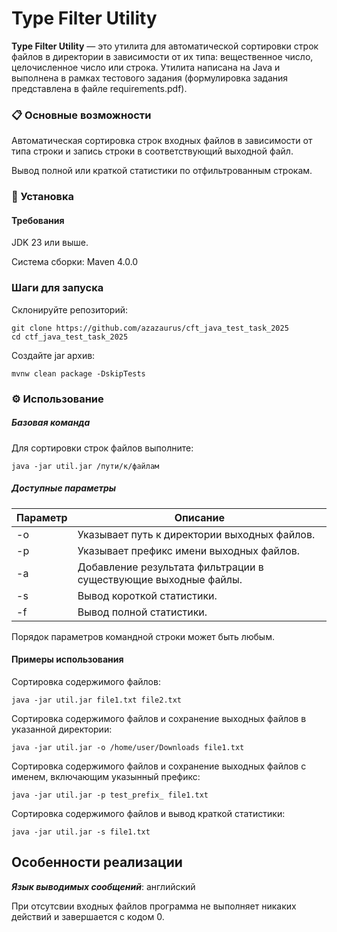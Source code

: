 
# Type Filter Utility
**Type Filter Utility** — это утилита для автоматической сортировки строк файлов в директории в зависимости от их типа: вещественное число, целочисленное число или строка. Утилита написана на Java и выполнена в рамках тестового задания (формулировка задания представлена в файле requirements.pdf).

### 📋 Основные возможности
Автоматическая сортировка строк входных файлов в зависимости от типа строки и запись строки в соответствующий выходной файл. 

Вывод полной или краткой статистики по отфильтрованным строкам.


### 🚀 Установка
#### Требования
JDK 23 или выше.

Система сборки: Maven 4.0.0


### Шаги для запуска
Склонируйте репозиторий:

```
git clone https://github.com/azazaurus/cft_java_test_task_2025
cd ctf_java_test_task_2025
```

Создайте jar архив: 
```
mvnw clean package -DskipTests
```


### ⚙️ Использование
##### Базовая команда

Для сортировки строк файлов выполните:

```
java -jar util.jar /пути/к/файлам
```

##### Доступные параметры
|Параметр  |Описание|
|----------|----------------|
|-o	       |Указывает путь к директории выходных файлов.|
|-p	       |Указывает префикс имени выходных файлов.|
|-a	       |Добавление результата фильтрации в существующие выходные файлы.|
|-s        |Вывод короткой статистики.|
|-f	       |Вывод полной статистики.|

Порядок параметров командной строки может быть любым.


#### Примеры использования
Сортировка содержимого файлов:

```
java -jar util.jar file1.txt file2.txt
```

Сортировка содержимого файлов и сохранение выходных файлов в указанной директории:

```
java -jar util.jar -o /home/user/Downloads file1.txt
```

Сортировка содержимого файлов и сохранение выходных файлов с именем, включающим указынный префикс:

```
java -jar util.jar -p test_prefix_ file1.txt
```

Сортировка содержимого файлов и вывод краткой статистики:

```
java -jar util.jar -s file1.txt
```

## Особенности реализации

***Язык выводимых сообщений***: английский  

При отсутсвии входных файлов программа не выполняет никаких действий и завершается с кодом 0.